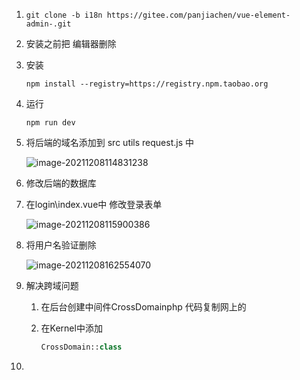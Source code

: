 1. ```
   git clone -b i18n https://gitee.com/panjiachen/vue-element-admin-.git
   ```
   
2. 安装之前把 编辑器删除

2. 安装

   ```
   npm install --registry=https://registry.npm.taobao.org
   ```

   

1. 运行

   ```
   npm run dev
   ```

2. 将后端的域名添加到  src   utils  request.js 中

   ![image-20211208114831238](C:/Users/温正/AppData/Roaming/Typora/typora-user-images/image-20211208114831238.png)

3. 修改后端的数据库

4. 在login\index.vue中  修改登录表单

   ![image-20211208115900386](C:/Users/温正/AppData/Roaming/Typora/typora-user-images/image-20211208115900386.png)
   
5. 将用户名验证删除

   ![image-20211208162554070](C:/Users/温正/AppData/Roaming/Typora/typora-user-images/image-20211208162554070.png)

6. 解决跨域问题

   1. 在后台创建中间件CrossDomainphp  代码复制网上的

   2. 在Kernel中添加

      ```php
      CrossDomain::class
      ```

7. 

